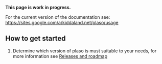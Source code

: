 **This page is work in progress.**

For the current version of the documentation see: https://sites.google.com/a/kiddaland.net/plaso/usage

## How to get started

1. Determine which version of plaso is must suitable to your needs, for more information see [Releases and roadmap](https://github.com/log2timeline/plaso/wiki/Releases-and-roadmap)

